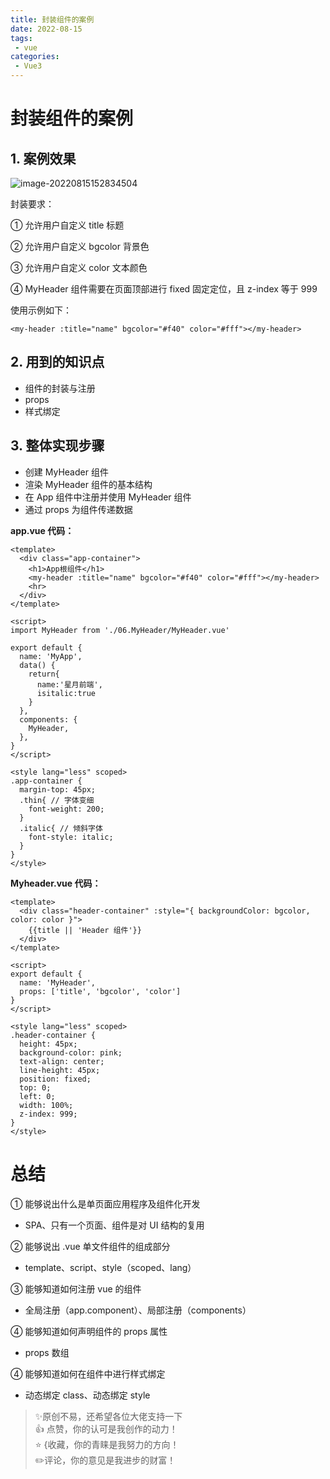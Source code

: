 ```yaml
---
title: 封装组件的案例
date: 2022-08-15
tags:
 - vue
categories:
 - Vue3
---
```


# 封装组件的案例

## 1. 案例效果

![image-20220815152834504](https://img-blog.csdnimg.cn/745d165302cc45a389c0f57db734f7d1.png)

封装要求：

① 允许用户自定义 title 标题

② 允许用户自定义 bgcolor 背景色

③ 允许用户自定义 color 文本颜色

④ MyHeader 组件需要在页面顶部进行 fixed 固定定位，且 z-index 等于 999

使用示例如下：

```vue
<my-header :title="name" bgcolor="#f40" color="#fff"></my-header>
```



## 2. 用到的知识点

- 组件的封装与注册
- props
- 样式绑定



## 3. 整体实现步骤

- 创建 MyHeader 组件
- 渲染 MyHeader 组件的基本结构
- 在 App 组件中注册并使用 MyHeader 组件
- 通过 props 为组件传递数据



**app.vue 代码：**

```vue
<template>
  <div class="app-container">
    <h1>App根组件</h1>
    <my-header :title="name" bgcolor="#f40" color="#fff"></my-header>
    <hr>
  </div>
</template>

<script>
import MyHeader from './06.MyHeader/MyHeader.vue'

export default {
  name: 'MyApp',
  data() {
    return{
      name:'星月前端',
      isitalic:true
    }
  },
  components: {
    MyHeader,
  },
}
</script>

<style lang="less" scoped>
.app-container {
  margin-top: 45px;
  .thin{ // 字体变细
    font-weight: 200;
  }
  .italic{ // 倾斜字体
    font-style: italic;
  }
}
</style>

```

**Myheader.vue 代码：**

```vue
<template>
  <div class="header-container" :style="{ backgroundColor: bgcolor, color: color }">
    {{title || 'Header 组件'}}
  </div>
</template>

<script>
export default {
  name: 'MyHeader',
  props: ['title', 'bgcolor', 'color']
}
</script>

<style lang="less" scoped>
.header-container {
  height: 45px;
  background-color: pink;
  text-align: center;
  line-height: 45px;
  position: fixed;
  top: 0;
  left: 0;
  width: 100%;
  z-index: 999;
}
</style>

```

# 总结

① 能够说出什么是单页面应用程序及组件化开发

- SPA、只有一个页面、组件是对 UI 结构的复用

② 能够说出 .vue 单文件组件的组成部分

- template、script、style（scoped、lang） 

③ 能够知道如何注册 vue 的组件

- 全局注册（app.component）、局部注册（components） 

④ 能够知道如何声明组件的 props 属性

- props 数组

④ 能够知道如何在组件中进行样式绑定

- 动态绑定 class、动态绑定 style



>✨原创不易，还希望各位大佬支持一下<br/>
>👍 点赞，你的认可是我创作的动力！<br/>
>⭐️ {收藏，你的青睐是我努力的方向！ <br/>
>✏️评论，你的意见是我进步的财富！ <br/>